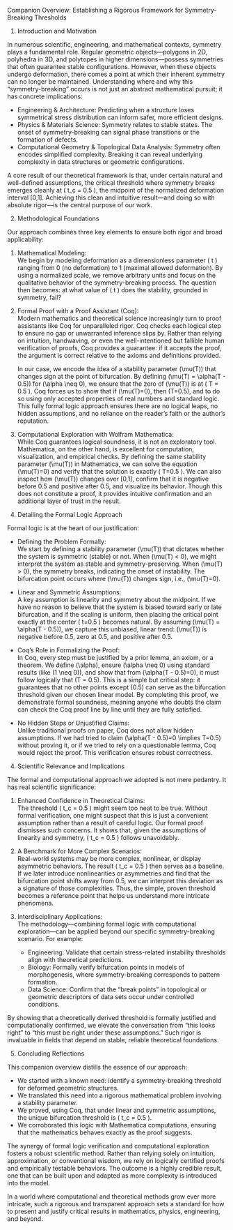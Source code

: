 Companion Overview: Establishing a Rigorous Framework for Symmetry-Breaking Thresholds

1. Introduction and Motivation

In numerous scientific, engineering, and mathematical contexts, symmetry plays a fundamental role. Regular geometric objects—polygons in 2D, polyhedra in 3D, and polytopes in higher dimensions—possess symmetries that often guarantee stable configurations. However, when these objects undergo deformation, there comes a point at which their inherent symmetry can no longer be maintained. Understanding where and why this “symmetry-breaking” occurs is not just an abstract mathematical pursuit; it has concrete implications:

- Engineering & Architecture: Predicting when a structure loses symmetrical stress distribution can inform safer, more efficient designs.
- Physics & Materials Science: Symmetry relates to stable states. The onset of symmetry-breaking can signal phase transitions or the formation of defects.
- Computational Geometry & Topological Data Analysis: Symmetry often encodes simplified complexity. Breaking it can reveal underlying complexity in data structures or geometric configurations.

A core result of our theoretical framework is that, under certain natural and well-defined assumptions, the critical threshold where symmetry breaks emerges cleanly at \( t_c = 0.5 \), the midpoint of the normalized deformation interval [0,1]. Achieving this clean and intuitive result—and doing so with absolute rigor—is the central purpose of our work.

2. Methodological Foundations

Our approach combines three key elements to ensure both rigor and broad applicability:

1. Mathematical Modeling:  
   We begin by modeling deformation as a dimensionless parameter \( t \) ranging from 0 (no deformation) to 1 (maximal allowed deformation). By using a normalized scale, we remove arbitrary units and focus on the qualitative behavior of the symmetry-breaking process. The question then becomes: at what value of \( t \) does the stability, grounded in symmetry, fail?

2. Formal Proof with a Proof Assistant (Coq):  
   Modern mathematics and theoretical science increasingly turn to proof assistants like Coq for unparalleled rigor. Coq checks each logical step to ensure no gap or unwarranted inference slips by. Rather than relying on intuition, handwaving, or even the well-intentioned but fallible human verification of proofs, Coq provides a guarantee: if it accepts the proof, the argument is correct relative to the axioms and definitions provided.

   In our case, we encode the idea of a stability parameter \(\mu(T)\) that changes sign at the point of bifurcation. By defining \(\mu(T) = \alpha(T - 0.5)\) for \(\alpha \neq 0\), we ensure that the zero of \(\mu(T)\) is at \( T = 0.5 \). Coq forces us to show that if \(\mu(T)=0\), then \(T=0.5\), and to do so using only accepted properties of real numbers and standard logic. This fully formal logic approach ensures there are no logical leaps, no hidden assumptions, and no reliance on the reader’s faith or the author’s reputation.

3. Computational Exploration with Wolfram Mathematica:  
   While Coq guarantees logical soundness, it is not an exploratory tool. Mathematica, on the other hand, is excellent for computation, visualization, and empirical checks. By defining the same stability parameter \(\mu(T)\) in Mathematica, we can solve the equation \(\mu(T)=0\) and verify that the solution is exactly \( T=0.5 \). We can also inspect how \(\mu(T)\) changes over [0,1], confirm that it is negative before 0.5 and positive after 0.5, and visualize its behavior. Though this does not constitute a proof, it provides intuitive confirmation and an additional layer of trust in the result.


3. Detailing the Formal Logic Approach

Formal logic is at the heart of our justification:

- Defining the Problem Formally:  
  We start by defining a stability parameter \(\mu(T)\) that dictates whether the system is symmetric (stable) or not. When \(\mu(T) < 0\), we might interpret the system as stable and symmetry-preserving. When \(\mu(T) > 0\), the symmetry breaks, indicating the onset of instability. The bifurcation point occurs where \(\mu(T)\) changes sign, i.e., \(\mu(T)=0\).

- Linear and Symmetric Assumptions:  
  A key assumption is linearity and symmetry about the midpoint. If we have no reason to believe that the system is biased toward early or late bifurcation, and if the scaling is uniform, then placing the critical point exactly at the center \( t=0.5 \) becomes natural. By assuming \(\mu(T) = \alpha(T - 0.5)\), we capture this unbiased, linear trend: \(\mu(T)\) is negative before 0.5, zero at 0.5, and positive after 0.5.

- Coq’s Role in Formalizing the Proof:  
  In Coq, every step must be justified by a prior lemma, an axiom, or a theorem. We define \(\alpha\), ensure \(\alpha \neq 0\) using standard results (like \(1 \neq 0\)), and show that from \(\alpha(T - 0.5)=0\), it must follow logically that \(T = 0.5\). This is a simple but critical step: it guarantees that no other points except \(0.5\) can serve as the bifurcation threshold given our chosen linear model. By completing this proof, we demonstrate formal soundness, meaning anyone who doubts the claim can check the Coq proof line by line until they are fully satisfied.

- No Hidden Steps or Unjustified Claims:  
  Unlike traditional proofs on paper, Coq does not allow hidden assumptions. If we had tried to claim \(\alpha(T - 0.5)=0 \implies T=0.5\) without proving it, or if we tried to rely on a questionable lemma, Coq would reject the proof. This verification ensures robust correctness.

4. Scientific Relevance and Implications

The formal and computational approach we adopted is not mere pedantry. It has real scientific significance:

1. Enhanced Confidence in Theoretical Claims:  
   The threshold \( t_c = 0.5 \) might seem too neat to be true. Without formal verification, one might suspect that this is just a convenient assumption rather than a result of careful logic. Our formal proof dismisses such concerns. It shows that, given the assumptions of linearity and symmetry, \( t_c = 0.5 \) follows unavoidably.

2. A Benchmark for More Complex Scenarios:  
   Real-world systems may be more complex, nonlinear, or display asymmetric behaviors. The result \( t_c = 0.5 \) then serves as a baseline. If we later introduce nonlinearities or asymmetries and find that the bifurcation point shifts away from 0.5, we can interpret this deviation as a signature of those complexities. Thus, the simple, proven threshold becomes a reference point that helps us understand more intricate phenomena.

3. Interdisciplinary Applications:  
   The methodology—combining formal logic with computational exploration—can be applied beyond our specific symmetry-breaking scenario. For example:
   - Engineering: Validate that certain stress-related instability thresholds align with theoretical predictions.
   - Biology: Formally verify bifurcation points in models of morphogenesis, where symmetry-breaking corresponds to pattern formation.
   - Data Science: Confirm that the “break points” in topological or geometric descriptors of data sets occur under controlled conditions.

By showing that a theoretically derived threshold is formally justified and computationally confirmed, we elevate the conversation from “this looks right” to “this must be right under these assumptions.” Such rigor is invaluable in fields that depend on stable, reliable theoretical foundations.

5. Concluding Reflections

This companion overview distills the essence of our approach:

- We started with a known need: identify a symmetry-breaking threshold for deformed geometric structures.
- We translated this need into a rigorous mathematical problem involving a stability parameter.
- We proved, using Coq, that under linear and symmetric assumptions, the unique bifurcation threshold is \( t_c = 0.5 \).
- We corroborated this logic with Mathematica computations, ensuring that the mathematics behaves exactly as the proof suggests.

The synergy of formal logic verification and computational exploration fosters a robust scientific method. Rather than relying solely on intuition, approximation, or conventional wisdom, we rely on logically certified proofs and empirically testable behaviors. The outcome is a highly credible result, one that can be built upon and adapted as more complexity is introduced into the model.

In a world where computational and theoretical methods grow ever more intricate, such a rigorous and transparent approach sets a standard for how to present and justify critical results in mathematics, physics, engineering, and beyond.